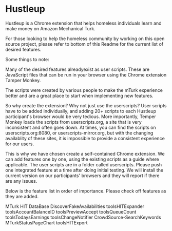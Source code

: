 Hustleup
========

Hustleup is a Chrome extension that helps homeless individuals learn and make money on Amazon Mechanical Turk.

For those looking to help the homeless community by working on this open source project, please refer to bottom of this Readme for the current list of desired features.

Some things to note:

Many of the desired features alreadyexist as user scripts. These are JavaScript files that can be run in your browser using the Chrome extension Tamper Monkey.

The scripts were created by various people to make the mTurk experience better and are a great place to start when implementing new features.

So why create the extension? Why not just use the userscripts? User scripts have to be added individually, and adding 20+ scripts to each Hustleup participant's browser would be very tedious. More importantly, Temper Monkey loads the scripts from userscripts.org, a site that is very inconsistent and often goes down. At times, you can find the scripts on userscripts.org:8080, or userscripts-mirror.org, but with the changing availablity of these sites, it is impossible to provide a consistent experience for our users.

This is why we have chosen create a self-contained Chrome extension. We can add features one by one, using the existing scripts as a guide where applicable. The user scripts are in a folder called userscripts. Please push one integrated feature at a time after doing initial testing. We will install the current version on our participants' browsers and they will report if there are any issues.

Below is the feature list in order of importance.
Please check off features as they are added.

MTurk HIT DataBase
DiscoverFakeAvailabilities
toolsHITExpander
toolsAccountBalanceID
toolsPreviewAccept
toolsQueueCount
toolsTodaysEarnings
toolsChangeNotifier
CrowdSource-SearchKeywords
MTurkStatusPageChart
toolsHITExport



